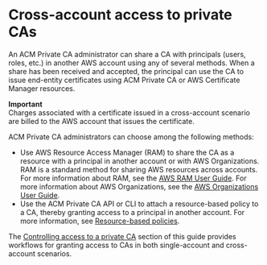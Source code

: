 # Cross\-account access to private CAs<a name="pca-resource-sharing"></a>

An ACM Private CA administrator can share a CA with principals \(users, roles, etc\.\) in another AWS account using any of several methods\. When a share has been received and accepted, the principal can use the CA to issue end\-entity certificates using ACM Private CA or AWS Certificate Manager resources\.

**Important**  
Charges associated with a certificate issued in a cross\-account scenario are billed to the AWS account that issues the certificate\.

ACM Private CA administrators can choose among the following methods:
+ Use AWS Resource Access Manager \(RAM\) to share the CA as a resource with a principal in another account or with AWS Organizations\. RAM is a standard method for sharing AWS resources across accounts\. For more information about RAM, see the [AWS RAM User Guide](https://docs.aws.amazon.com/ram/latest/userguide/)\. For more information about AWS Organizations, see the [AWS Organizations User Guide](https://docs.aws.amazon.com/organizations/latest/userguide/)\.
+ Use the ACM Private CA API or CLI to attach a resource\-based policy to a CA, thereby granting access to a principal in another account\. For more information, see [Resource\-based policies](pca-rbp.md)\.

The [Controlling access to a private CA](granting-ca-access.md) section of this guide provides workflows for granting access to CAs in both single\-account and cross\-account scenarios\.